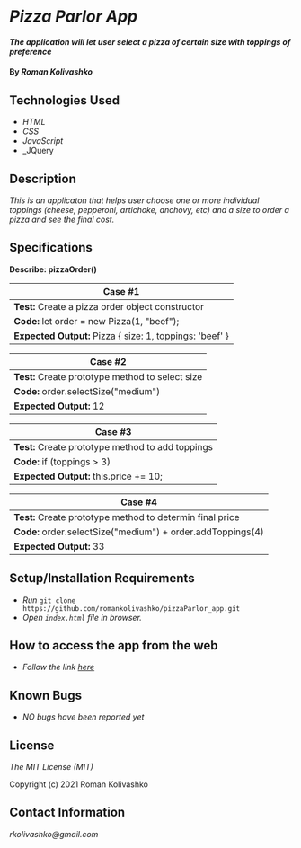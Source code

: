 # _Pizza Parlor App_

#### _The application will let user select a pizza of certain size with toppings of preference_

#### By _**Roman Kolivashko**_

## Technologies Used

* _HTML_
* _CSS_
* _JavaScript_
* _JQuery

## Description

_This is an applicaton that helps user choose one or more individual toppings (cheese, pepperoni, artichoke, anchovy, etc) and a size to order a pizza and see the final cost._

## Specifications

**Describe: pizzaOrder()**

|  **Case #1** |
|---|
| **Test:** Create a pizza order object constructor  |
|  **Code:** let order = new Pizza(1, "beef"); |  
|  **Expected Output:** Pizza { size: 1, toppings: 'beef' } |  

|  **Case #2** |
|---|
| **Test:** Create prototype method to select size |
|  **Code:** order.selectSize("medium") |  
|  **Expected Output:** 12 | 

|  **Case #3** |
|---|
| **Test:** Create prototype method to add toppings |
|  **Code:** if (toppings > 3) |  
|  **Expected Output:** this.price += 10; | 

|  **Case #4** |
|---|
| **Test:** Create prototype method to determin final price |
|  **Code:** order.selectSize("medium") + order.addToppings(4) |  
|  **Expected Output:** 33 | 

## Setup/Installation Requirements

* _Run_ `git clone https://github.com/romankolivashko/pizzaParlor_app.git`
* _Open `index.html` file in browser._

## How to access the app from the web
* _Follow the link [here](https://romankolivashko.github.io/app_name/)_ 

## Known Bugs

* _NO bugs have been reported yet_

## License

_The MIT License (MIT)_

Copyright (c) 2021 Roman Kolivashko

## Contact Information

_rkolivashko@gmail.com_